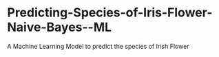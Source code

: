 # Predicting-Species-of-Iris-Flower-Naive-Bayes--ML
A Machine Learning Model to predict the species of Irish Flower
